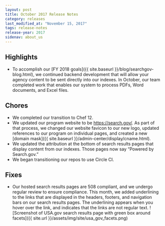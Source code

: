 ```yaml
---
layout: post
title: October 2017 Release Notes
category: releases
last_modified_at: "November 15, 2017"
tags: release-notes
release-year: 2017
sidenav: about_us
---
```


## Highlights
* To accomplish our [FY 2018 goals]({{ site.baseurl }}/blog/searchgov-blog.html), we continued backend development that will allow your agency content to be sent directly into our indexes. In October, our team completed work that enables our system to process PDFs, Word documents, and Excel files.

## Chores
* We completed our transition to Chef 12.
* We updated our program website to be https://search.gov/. As part of that process, we changed our website favicon to our new logo, updated references to our program on individual pages, and created a new [domain mask]({{ site.baseurl }}/admin-center/display/cname.html).
* We updated the attribution at the bottom of search results pages that display content from our indexes. Those pages now say “Powered by Search.gov.”
* We began transitioning our repos to use Circle CI.

## Fixes
* Our hosted search results pages are 508 compliant, and we undergo regular review to ensure compliance. This month, we added underlining to the links that are displayed in the headers, footers, and navigation bars on our search results pages. The underlining appears when you hover over the link, and indicates that the links are not regular text.
![Screenshot of USA.gov search results page with green box around facets]({{ site.url }}/assets/img/site/usa_gov_facets.png)

